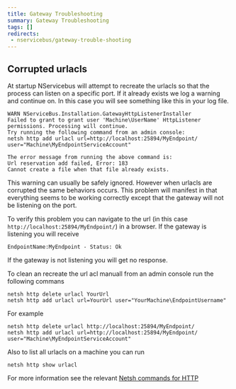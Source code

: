 ```yaml
---
title: Gateway Troubleshooting
summary: Gateway Troubleshooting
tags: []
redirects:
 - nservicebus/gateway-trouble-shooting
---
```


## Corrupted urlacls

At startup NServicebus will attempt to recreate the urlacls so that the process can listen on a specific port. If it already exists we log a warning and continue on. In this case you will see something like this in your log file.

```
WARN NServiceBus.Installation.GatewayHttpListenerInstaller
Failed to grant to grant user 'Machine\UserName' HttpListener permissions. Processing will continue.
Try running the following command from an admin console:
netsh http add urlacl url=http://localhost:25894/MyEndpoint/ user="Machine\MyEndpointServiceAccount"

The error message from running the above command is:
Url reservation add failed, Error: 183
Cannot create a file when that file already exists.
```

This warning can usually be safely ignored. However when urlacls are corrupted the same behaviors occurs. This problem will manifest in that everything seems to be working correctly except that the gateway will not be listening on the port.

To verify this problem you can navigate to the url (in this case `http://localhost:25894/MyEndpoint/`) in a browser. If the gateway is listening you will receive

    EndpointName:MyEndpoint - Status: Ok

If the gateway is not listening you will get no response.

To clean an recreate the url acl manuall from an admin console run the following commans

    netsh http delete urlacl YourUrl
    netsh http add urlacl url=YourUrl user="YourMachine\EndpointUsername"

For example

    netsh http delete urlacl http://localhost:25894/MyEndpoint/
    netsh http add urlacl url=http://localhost:25894/MyEndpoint/ user="Machine\MyEndpointServiceAccount"

Also to list all urlacls on a machine you can run

    netsh http show urlacl

For more information see the relevant [Netsh commands for HTTP
](https://msdn.microsoft.com/en-us/library/windows/desktop/cc307236)
